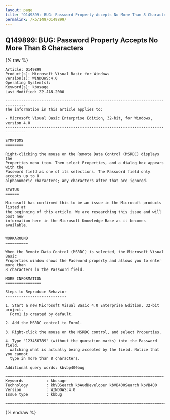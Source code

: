 ```yaml
---
layout: page
title: "Q149899: BUG: Password Property Accepts No More Than 8 Characters"
permalink: /kb/149/Q149899/
---
```


## Q149899: BUG: Password Property Accepts No More Than 8 Characters

{% raw %}

	Article: Q149899
	Product(s): Microsoft Visual Basic for Windows
	Version(s): WINDOWS:4.0
	Operating System(s): 
	Keyword(s): kbusage
	Last Modified: 22-JAN-2000
	
	-------------------------------------------------------------------------------
	The information in this article applies to:
	
	- Microsoft Visual Basic Enterprise Edition, 32-bit, for Windows, version 4.0 
	-------------------------------------------------------------------------------
	
	SYMPTOMS
	========
	
	Right-clicking the mouse on the Remote Data Control (MSRDC) displays the
	Properties menu item. Then select Properties, and a dialog box appears with the
	Password field as one of its selections. The Password field only accepts up to 8
	alphanumeric characters; any characters after that are ignored.
	
	STATUS
	======
	
	Microsoft has confirmed this to be an issue in the Microsoft products listed at
	the beginning of this article. We are researching this issue and will post new
	information here in the Microsoft Knowledge Base as it becomes available.
	
	
	WORKAROUND
	==========
	
	When the Remote Data Control (MSRDC) is selected, the Microsoft Visual Basic
	Properties window shows the Password property and allows you to enter more than
	8 characters in the Password field.
	
	MORE INFORMATION
	================
	
	Steps to Reproduce Behavior
	---------------------------
	
	1. Start a new Microsoft Visual Basic 4.0 Enterprise Edition, 32-bit project.
	  Form1 is created by default.
	
	2. Add the MSRDC control to Form1.
	
	3. Right-click the mouse on the MSRDC control, and select Properties.
	
	4. Type "123456789" (without the quotation marks) into the Password field,
	  watching what is actually being accepted by the field. Notice that you cannot
	  type in more than 8 characters.
	
	Additional query words: kbvbp400bug
	
	======================================================================
	Keywords          : kbusage 
	Technology        : kbVBSearch kbAudDeveloper kbVB400Search kbVB400
	Version           : WINDOWS:4.0
	Issue type        : kbbug
	
	=============================================================================
	

{% endraw %}
